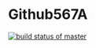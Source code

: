 # Github567A
[![build status of master](https://travis-ci.com/mnthan/Github567A.svg?branch=main)](https://travis-ci.com/mnthan/Github567A)
